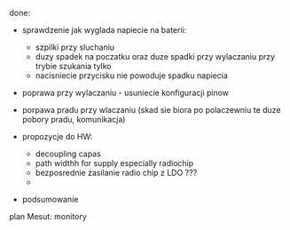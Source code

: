 done:
- sprawdzenie jak wyglada napiecie na baterii:
	- szpilki przy sluchaniu
	- duzy spadek na poczatku oraz duze spadki przy wylaczaniu przy trybie szukania tylko
	- nacisniecie przycisku nie powoduje spadku napiecia
- poprawa przy wylaczaniu - usuniecie konfiguracji pinow 
- porpawa pradu przy wlaczaniu (skad sie biora po polaczewniu te duze pobory pradu, komunikacja)
- propozycje do HW:
	- decoupling capas
	- path widthh for supply especially radiochip 
	- bezposrednie zasilanie radio chip z LDO ???
	- 

- podsumowanie

plan Mesut: monitory

